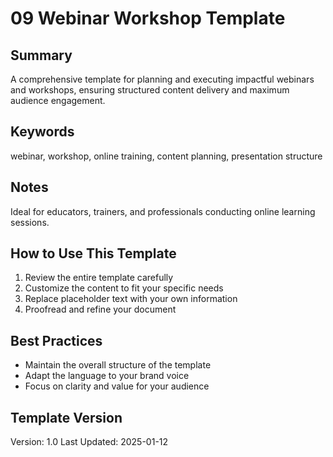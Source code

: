 # 09 Webinar Workshop Template

## Summary
A comprehensive template for planning and executing impactful webinars and workshops, ensuring structured content delivery and maximum audience engagement.

## Keywords
webinar, workshop, online training, content planning, presentation structure

## Notes
Ideal for educators, trainers, and professionals conducting online learning sessions.

## How to Use This Template
1. Review the entire template carefully
2. Customize the content to fit your specific needs
3. Replace placeholder text with your own information
4. Proofread and refine your document

## Best Practices
- Maintain the overall structure of the template
- Adapt the language to your brand voice
- Focus on clarity and value for your audience

## Template Version
Version: 1.0
Last Updated: 2025-01-12
